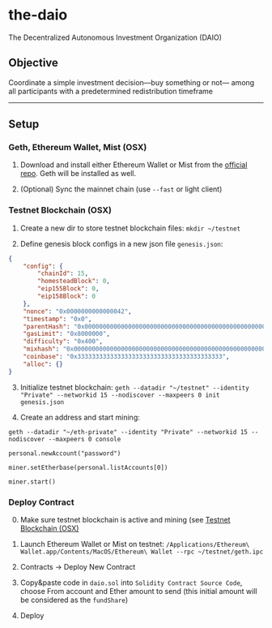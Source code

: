 # the-daio
The Decentralized Autonomous Investment Organization (DAIO)

## Objective

Coordinate a simple investment decision—buy something or not— among all participants with a predetermined redistribution timeframe

---

## Setup

### Geth, Ethereum Wallet, Mist (OSX)

1. Download and install either Ethereum Wallet or Mist from the [official repo](https://github.com/ethereum/mist/releases). Geth will be installed as well.

2. (Optional) Sync the mainnet chain (use `--fast` or light client)

### Testnet Blockchain (OSX)

1. Create a new dir to store testnet blockchain files: `mkdir ~/testnet`

2. Define genesis block configs in a new json file `genesis.json`:

```json
{
    "config": {
        "chainId": 15,
        "homesteadBlock": 0,
        "eip155Block": 0,
        "eip158Block": 0
    },
    "nonce": "0x0000000000000042",
    "timestamp": "0x0",
    "parentHash": "0x0000000000000000000000000000000000000000000000000000000000000000",
    "gasLimit": "0x8000000",
    "difficulty": "0x400",
    "mixhash": "0x0000000000000000000000000000000000000000000000000000000000000000",
    "coinbase": "0x3333333333333333333333333333333333333333",
    "alloc": {}
}
```

3. Initialize testnet blockchain: `geth --datadir "~/testnet" --identity "Private" --networkid 15 --nodiscover --maxpeers 0 init genesis.json`

4. Create an address and start mining:

`geth --datadir "~/eth-private" --identity "Private" --networkid 15 --nodiscover --maxpeers 0 console`

`personal.newAccount("password")`

`miner.setEtherbase(personal.listAccounts[0])`

`miner.start()`

### Deploy Contract

0. Make sure testnet blockchain is active and mining (see [Testnet Blockchain (OSX)](#testnetblockchainosx)

1. Launch Ethereum Wallet or Mist on testnet: `/Applications/Ethereum\ Wallet.app/Contents/MacOS/Ethereum\ Wallet --rpc ~/testnet/geth.ipc`

2. Contracts -> Deploy New Contract

3. Copy&paste code in `daio.sol` into `Solidity Contract Source Code`, choose From account and Ether amount to send (this initial amount will be considered as the `fundShare`)

4. Deploy
